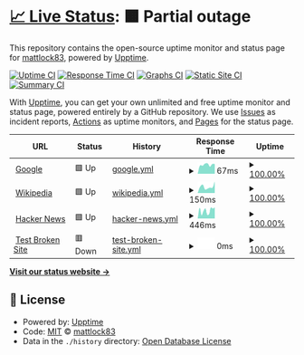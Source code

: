 # [📈 Live Status](https://mattlock83.github.io/wassup): <!--live status--> **🟧 Partial outage**

This repository contains the open-source uptime monitor and status page for [mattlock83](https://mattlock83.github.io/wassup), powered by [Upptime](https://github.com/upptime/upptime).

[![Uptime CI](https://github.com/mattlock83/wassup/workflows/Uptime%20CI/badge.svg)](https://github.com/mattlock83/wassup/actions?query=workflow%3A%22Uptime+CI%22)
[![Response Time CI](https://github.com/mattlock83/wassup/workflows/Response%20Time%20CI/badge.svg)](https://github.com/mattlock83/wassup/actions?query=workflow%3A%22Response+Time+CI%22)
[![Graphs CI](https://github.com/mattlock83/wassup/workflows/Graphs%20CI/badge.svg)](https://github.com/mattlock83/wassup/actions?query=workflow%3A%22Graphs+CI%22)
[![Static Site CI](https://github.com/mattlock83/wassup/workflows/Static%20Site%20CI/badge.svg)](https://github.com/mattlock83/wassup/actions?query=workflow%3A%22Static+Site+CI%22)
[![Summary CI](https://github.com/mattlock83/wassup/workflows/Summary%20CI/badge.svg)](https://github.com/mattlock83/wassup/actions?query=workflow%3A%22Summary+CI%22)

With [Upptime](https://upptime.js.org), you can get your own unlimited and free uptime monitor and status page, powered entirely by a GitHub repository. We use [Issues](https://github.com/mattlock83/wassup/issues) as incident reports, [Actions](https://github.com/mattlock83/wassup/actions) as uptime monitors, and [Pages](https://mattlock83.github.io/wassup) for the status page.

<!--start: status pages-->
<!-- This summary is generated by Upptime (https://github.com/upptime/upptime) -->
<!-- Do not edit this manually, your changes will be overwritten -->
<!-- prettier-ignore -->
| URL | Status | History | Response Time | Uptime |
| --- | ------ | ------- | ------------- | ------ |
| <img alt="" src="https://icons.duckduckgo.com/ip3/www.google.com.ico" height="13"> [Google](https://www.google.com) | 🟩 Up | [google.yml](https://github.com/mattlock83/wassup/commits/HEAD/history/google.yml) | <details><summary><img alt="Response time graph" src="./graphs/google/response-time-week.png" height="20"> 67ms</summary><br><a href="https://mattlock83.github.io/wassup/history/google"><img alt="Response time 67" src="https://img.shields.io/endpoint?url=https%3A%2F%2Fraw.githubusercontent.com%2Fmattlock83%2Fwassup%2FHEAD%2Fapi%2Fgoogle%2Fresponse-time.json"></a><br><a href="https://mattlock83.github.io/wassup/history/google"><img alt="24-hour response time 67" src="https://img.shields.io/endpoint?url=https%3A%2F%2Fraw.githubusercontent.com%2Fmattlock83%2Fwassup%2FHEAD%2Fapi%2Fgoogle%2Fresponse-time-day.json"></a><br><a href="https://mattlock83.github.io/wassup/history/google"><img alt="7-day response time 67" src="https://img.shields.io/endpoint?url=https%3A%2F%2Fraw.githubusercontent.com%2Fmattlock83%2Fwassup%2FHEAD%2Fapi%2Fgoogle%2Fresponse-time-week.json"></a><br><a href="https://mattlock83.github.io/wassup/history/google"><img alt="30-day response time 67" src="https://img.shields.io/endpoint?url=https%3A%2F%2Fraw.githubusercontent.com%2Fmattlock83%2Fwassup%2FHEAD%2Fapi%2Fgoogle%2Fresponse-time-month.json"></a><br><a href="https://mattlock83.github.io/wassup/history/google"><img alt="1-year response time 67" src="https://img.shields.io/endpoint?url=https%3A%2F%2Fraw.githubusercontent.com%2Fmattlock83%2Fwassup%2FHEAD%2Fapi%2Fgoogle%2Fresponse-time-year.json"></a></details> | <details><summary><a href="https://mattlock83.github.io/wassup/history/google">100.00%</a></summary><a href="https://mattlock83.github.io/wassup/history/google"><img alt="All-time uptime 100.00%" src="https://img.shields.io/endpoint?url=https%3A%2F%2Fraw.githubusercontent.com%2Fmattlock83%2Fwassup%2FHEAD%2Fapi%2Fgoogle%2Fuptime.json"></a><br><a href="https://mattlock83.github.io/wassup/history/google"><img alt="24-hour uptime 100.00%" src="https://img.shields.io/endpoint?url=https%3A%2F%2Fraw.githubusercontent.com%2Fmattlock83%2Fwassup%2FHEAD%2Fapi%2Fgoogle%2Fuptime-day.json"></a><br><a href="https://mattlock83.github.io/wassup/history/google"><img alt="7-day uptime 100.00%" src="https://img.shields.io/endpoint?url=https%3A%2F%2Fraw.githubusercontent.com%2Fmattlock83%2Fwassup%2FHEAD%2Fapi%2Fgoogle%2Fuptime-week.json"></a><br><a href="https://mattlock83.github.io/wassup/history/google"><img alt="30-day uptime 100.00%" src="https://img.shields.io/endpoint?url=https%3A%2F%2Fraw.githubusercontent.com%2Fmattlock83%2Fwassup%2FHEAD%2Fapi%2Fgoogle%2Fuptime-month.json"></a><br><a href="https://mattlock83.github.io/wassup/history/google"><img alt="1-year uptime 100.00%" src="https://img.shields.io/endpoint?url=https%3A%2F%2Fraw.githubusercontent.com%2Fmattlock83%2Fwassup%2FHEAD%2Fapi%2Fgoogle%2Fuptime-year.json"></a></details>
| <img alt="" src="https://icons.duckduckgo.com/ip3/en.wikipedia.org.ico" height="13"> [Wikipedia](https://en.wikipedia.org) | 🟩 Up | [wikipedia.yml](https://github.com/mattlock83/wassup/commits/HEAD/history/wikipedia.yml) | <details><summary><img alt="Response time graph" src="./graphs/wikipedia/response-time-week.png" height="20"> 150ms</summary><br><a href="https://mattlock83.github.io/wassup/history/wikipedia"><img alt="Response time 150" src="https://img.shields.io/endpoint?url=https%3A%2F%2Fraw.githubusercontent.com%2Fmattlock83%2Fwassup%2FHEAD%2Fapi%2Fwikipedia%2Fresponse-time.json"></a><br><a href="https://mattlock83.github.io/wassup/history/wikipedia"><img alt="24-hour response time 150" src="https://img.shields.io/endpoint?url=https%3A%2F%2Fraw.githubusercontent.com%2Fmattlock83%2Fwassup%2FHEAD%2Fapi%2Fwikipedia%2Fresponse-time-day.json"></a><br><a href="https://mattlock83.github.io/wassup/history/wikipedia"><img alt="7-day response time 150" src="https://img.shields.io/endpoint?url=https%3A%2F%2Fraw.githubusercontent.com%2Fmattlock83%2Fwassup%2FHEAD%2Fapi%2Fwikipedia%2Fresponse-time-week.json"></a><br><a href="https://mattlock83.github.io/wassup/history/wikipedia"><img alt="30-day response time 150" src="https://img.shields.io/endpoint?url=https%3A%2F%2Fraw.githubusercontent.com%2Fmattlock83%2Fwassup%2FHEAD%2Fapi%2Fwikipedia%2Fresponse-time-month.json"></a><br><a href="https://mattlock83.github.io/wassup/history/wikipedia"><img alt="1-year response time 150" src="https://img.shields.io/endpoint?url=https%3A%2F%2Fraw.githubusercontent.com%2Fmattlock83%2Fwassup%2FHEAD%2Fapi%2Fwikipedia%2Fresponse-time-year.json"></a></details> | <details><summary><a href="https://mattlock83.github.io/wassup/history/wikipedia">100.00%</a></summary><a href="https://mattlock83.github.io/wassup/history/wikipedia"><img alt="All-time uptime 100.00%" src="https://img.shields.io/endpoint?url=https%3A%2F%2Fraw.githubusercontent.com%2Fmattlock83%2Fwassup%2FHEAD%2Fapi%2Fwikipedia%2Fuptime.json"></a><br><a href="https://mattlock83.github.io/wassup/history/wikipedia"><img alt="24-hour uptime 100.00%" src="https://img.shields.io/endpoint?url=https%3A%2F%2Fraw.githubusercontent.com%2Fmattlock83%2Fwassup%2FHEAD%2Fapi%2Fwikipedia%2Fuptime-day.json"></a><br><a href="https://mattlock83.github.io/wassup/history/wikipedia"><img alt="7-day uptime 100.00%" src="https://img.shields.io/endpoint?url=https%3A%2F%2Fraw.githubusercontent.com%2Fmattlock83%2Fwassup%2FHEAD%2Fapi%2Fwikipedia%2Fuptime-week.json"></a><br><a href="https://mattlock83.github.io/wassup/history/wikipedia"><img alt="30-day uptime 100.00%" src="https://img.shields.io/endpoint?url=https%3A%2F%2Fraw.githubusercontent.com%2Fmattlock83%2Fwassup%2FHEAD%2Fapi%2Fwikipedia%2Fuptime-month.json"></a><br><a href="https://mattlock83.github.io/wassup/history/wikipedia"><img alt="1-year uptime 100.00%" src="https://img.shields.io/endpoint?url=https%3A%2F%2Fraw.githubusercontent.com%2Fmattlock83%2Fwassup%2FHEAD%2Fapi%2Fwikipedia%2Fuptime-year.json"></a></details>
| <img alt="" src="https://icons.duckduckgo.com/ip3/news.ycombinator.com.ico" height="13"> [Hacker News](https://news.ycombinator.com) | 🟩 Up | [hacker-news.yml](https://github.com/mattlock83/wassup/commits/HEAD/history/hacker-news.yml) | <details><summary><img alt="Response time graph" src="./graphs/hacker-news/response-time-week.png" height="20"> 446ms</summary><br><a href="https://mattlock83.github.io/wassup/history/hacker-news"><img alt="Response time 446" src="https://img.shields.io/endpoint?url=https%3A%2F%2Fraw.githubusercontent.com%2Fmattlock83%2Fwassup%2FHEAD%2Fapi%2Fhacker-news%2Fresponse-time.json"></a><br><a href="https://mattlock83.github.io/wassup/history/hacker-news"><img alt="24-hour response time 446" src="https://img.shields.io/endpoint?url=https%3A%2F%2Fraw.githubusercontent.com%2Fmattlock83%2Fwassup%2FHEAD%2Fapi%2Fhacker-news%2Fresponse-time-day.json"></a><br><a href="https://mattlock83.github.io/wassup/history/hacker-news"><img alt="7-day response time 446" src="https://img.shields.io/endpoint?url=https%3A%2F%2Fraw.githubusercontent.com%2Fmattlock83%2Fwassup%2FHEAD%2Fapi%2Fhacker-news%2Fresponse-time-week.json"></a><br><a href="https://mattlock83.github.io/wassup/history/hacker-news"><img alt="30-day response time 446" src="https://img.shields.io/endpoint?url=https%3A%2F%2Fraw.githubusercontent.com%2Fmattlock83%2Fwassup%2FHEAD%2Fapi%2Fhacker-news%2Fresponse-time-month.json"></a><br><a href="https://mattlock83.github.io/wassup/history/hacker-news"><img alt="1-year response time 446" src="https://img.shields.io/endpoint?url=https%3A%2F%2Fraw.githubusercontent.com%2Fmattlock83%2Fwassup%2FHEAD%2Fapi%2Fhacker-news%2Fresponse-time-year.json"></a></details> | <details><summary><a href="https://mattlock83.github.io/wassup/history/hacker-news">100.00%</a></summary><a href="https://mattlock83.github.io/wassup/history/hacker-news"><img alt="All-time uptime 100.00%" src="https://img.shields.io/endpoint?url=https%3A%2F%2Fraw.githubusercontent.com%2Fmattlock83%2Fwassup%2FHEAD%2Fapi%2Fhacker-news%2Fuptime.json"></a><br><a href="https://mattlock83.github.io/wassup/history/hacker-news"><img alt="24-hour uptime 100.00%" src="https://img.shields.io/endpoint?url=https%3A%2F%2Fraw.githubusercontent.com%2Fmattlock83%2Fwassup%2FHEAD%2Fapi%2Fhacker-news%2Fuptime-day.json"></a><br><a href="https://mattlock83.github.io/wassup/history/hacker-news"><img alt="7-day uptime 100.00%" src="https://img.shields.io/endpoint?url=https%3A%2F%2Fraw.githubusercontent.com%2Fmattlock83%2Fwassup%2FHEAD%2Fapi%2Fhacker-news%2Fuptime-week.json"></a><br><a href="https://mattlock83.github.io/wassup/history/hacker-news"><img alt="30-day uptime 100.00%" src="https://img.shields.io/endpoint?url=https%3A%2F%2Fraw.githubusercontent.com%2Fmattlock83%2Fwassup%2FHEAD%2Fapi%2Fhacker-news%2Fuptime-month.json"></a><br><a href="https://mattlock83.github.io/wassup/history/hacker-news"><img alt="1-year uptime 100.00%" src="https://img.shields.io/endpoint?url=https%3A%2F%2Fraw.githubusercontent.com%2Fmattlock83%2Fwassup%2FHEAD%2Fapi%2Fhacker-news%2Fuptime-year.json"></a></details>
| <img alt="" src="https://icons.duckduckgo.com/ip3/thissitedoesnotexist.koj.co.ico" height="13"> [Test Broken Site](https://thissitedoesnotexist.koj.co) | 🟥 Down | [test-broken-site.yml](https://github.com/mattlock83/wassup/commits/HEAD/history/test-broken-site.yml) | <details><summary><img alt="Response time graph" src="./graphs/test-broken-site/response-time-week.png" height="20"> 0ms</summary><br><a href="https://mattlock83.github.io/wassup/history/test-broken-site"><img alt="Response time 0" src="https://img.shields.io/endpoint?url=https%3A%2F%2Fraw.githubusercontent.com%2Fmattlock83%2Fwassup%2FHEAD%2Fapi%2Ftest-broken-site%2Fresponse-time.json"></a><br><a href="https://mattlock83.github.io/wassup/history/test-broken-site"><img alt="24-hour response time 0" src="https://img.shields.io/endpoint?url=https%3A%2F%2Fraw.githubusercontent.com%2Fmattlock83%2Fwassup%2FHEAD%2Fapi%2Ftest-broken-site%2Fresponse-time-day.json"></a><br><a href="https://mattlock83.github.io/wassup/history/test-broken-site"><img alt="7-day response time 0" src="https://img.shields.io/endpoint?url=https%3A%2F%2Fraw.githubusercontent.com%2Fmattlock83%2Fwassup%2FHEAD%2Fapi%2Ftest-broken-site%2Fresponse-time-week.json"></a><br><a href="https://mattlock83.github.io/wassup/history/test-broken-site"><img alt="30-day response time 0" src="https://img.shields.io/endpoint?url=https%3A%2F%2Fraw.githubusercontent.com%2Fmattlock83%2Fwassup%2FHEAD%2Fapi%2Ftest-broken-site%2Fresponse-time-month.json"></a><br><a href="https://mattlock83.github.io/wassup/history/test-broken-site"><img alt="1-year response time 0" src="https://img.shields.io/endpoint?url=https%3A%2F%2Fraw.githubusercontent.com%2Fmattlock83%2Fwassup%2FHEAD%2Fapi%2Ftest-broken-site%2Fresponse-time-year.json"></a></details> | <details><summary><a href="https://mattlock83.github.io/wassup/history/test-broken-site">100.00%</a></summary><a href="https://mattlock83.github.io/wassup/history/test-broken-site"><img alt="All-time uptime 100.00%" src="https://img.shields.io/endpoint?url=https%3A%2F%2Fraw.githubusercontent.com%2Fmattlock83%2Fwassup%2FHEAD%2Fapi%2Ftest-broken-site%2Fuptime.json"></a><br><a href="https://mattlock83.github.io/wassup/history/test-broken-site"><img alt="24-hour uptime 100.00%" src="https://img.shields.io/endpoint?url=https%3A%2F%2Fraw.githubusercontent.com%2Fmattlock83%2Fwassup%2FHEAD%2Fapi%2Ftest-broken-site%2Fuptime-day.json"></a><br><a href="https://mattlock83.github.io/wassup/history/test-broken-site"><img alt="7-day uptime 100.00%" src="https://img.shields.io/endpoint?url=https%3A%2F%2Fraw.githubusercontent.com%2Fmattlock83%2Fwassup%2FHEAD%2Fapi%2Ftest-broken-site%2Fuptime-week.json"></a><br><a href="https://mattlock83.github.io/wassup/history/test-broken-site"><img alt="30-day uptime 100.00%" src="https://img.shields.io/endpoint?url=https%3A%2F%2Fraw.githubusercontent.com%2Fmattlock83%2Fwassup%2FHEAD%2Fapi%2Ftest-broken-site%2Fuptime-month.json"></a><br><a href="https://mattlock83.github.io/wassup/history/test-broken-site"><img alt="1-year uptime 100.00%" src="https://img.shields.io/endpoint?url=https%3A%2F%2Fraw.githubusercontent.com%2Fmattlock83%2Fwassup%2FHEAD%2Fapi%2Ftest-broken-site%2Fuptime-year.json"></a></details>

<!--end: status pages-->

[**Visit our status website →**](https://mattlock83.github.io/wassup)

## 📄 License

- Powered by: [Upptime](https://github.com/upptime/upptime)
- Code: [MIT](./LICENSE) © [mattlock83](https://mattlock83.github.io/wassup)
- Data in the `./history` directory: [Open Database License](https://opendatacommons.org/licenses/odbl/1-0/)
